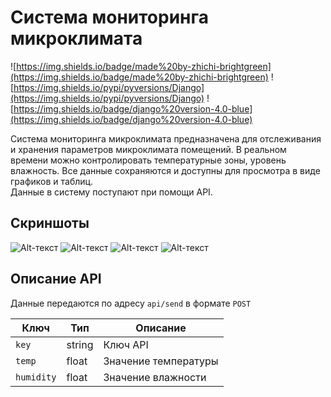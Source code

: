 # Система мониторинга микроклимата
![https://img.shields.io/badge/made%20by-zhichi-brightgreen](https://img.shields.io/badge/made%20by-zhichi-brightgreen)
![https://img.shields.io/pypi/pyversions/Django](https://img.shields.io/pypi/pyversions/Django)
![https://img.shields.io/badge/django%20version-4.0-blue](https://img.shields.io/badge/django%20version-4.0-blue)

Система мониторинга микроклимата предназначена для
отслеживания и хранения параметров микроклимата помещений. В реальном
времени можно контролировать температурные зоны, уровень влажность. Все
данные сохраняются и доступны для просмотра в виде графиков и таблиц.<br>
Данные в систему поступают при помощи API.  
## Скриншоты
![Alt-текст](https://zhichi57.github.io/microclimate_monitoring_system_1.png "")
![Alt-текст](https://zhichi57.github.io/microclimate_monitoring_system_2.png "")
![Alt-текст](https://zhichi57.github.io/microclimate_monitoring_system_3.png "")
![Alt-текст](https://zhichi57.github.io/microclimate_monitoring_system_4.png "")
## Описание API  

Данные передаются по адресу `api/send` в формате `POST`

| Ключ       | Тип   | Описание                                              
| ---------- | ------ | ---------------------------------- 
| `key` | string | Ключ API
| `temp` | float | Значение температуры                          
| `humidity` | float | Значение влажности                          
